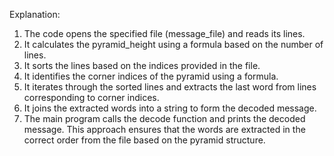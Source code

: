 Explanation:

1. The code opens the specified file (message_file) and reads its lines.
2. It calculates the pyramid_height using a formula based on the number of lines.
3. It sorts the lines based on the indices provided in the file.
4. It identifies the corner indices of the pyramid using a formula.
5. It iterates through the sorted lines and extracts the last word from lines corresponding to corner indices.
6. It joins the extracted words into a string to form the decoded message.
7. The main program calls the decode function and prints the decoded message.
This approach ensures that the words are extracted in the correct order from the file based on the pyramid structure.
